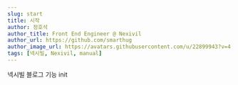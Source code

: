 ```yaml
---
slug: start
title: 시작
author: 정호석
author_title: Front End Engineer @ Nexivil
author_url: https://github.com/smarthug
author_image_url: https://avatars.githubusercontent.com/u/22899943?v=4
tags: [넥시빌, Nexivil, manual]
---
```


넥시빌 블로그 기능 init
